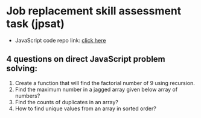 # Job replacement skill assessment task (jpsat)
* JavaScript code repo link: [click here](https://github.com/hasibulislam999/job-placement-skill-assessment-task)

## 4 questions on direct JavaScript problem solving:
1. Create a function that will find the factorial number of 9 using recursion.
2. Find the maximum number in a jagged array given below array of numbers?
3. Find the counts of duplicates in an array?
4. How to find unique values from an array in sorted order?
